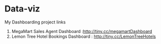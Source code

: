 # Data-viz
My Dashboarding project links 
1. MegaMart Sales Agent Dashboard :http://tiny.cc/megamartDashboard
2. Lemon Tree Hotel Bookings Dashboard : http://tiny.cc/LemonTreeHotels
